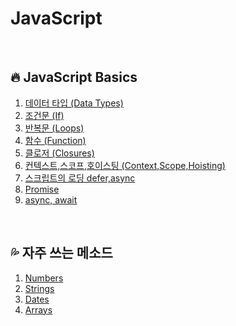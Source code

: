 # JavaScript

<br>

## :fire: JavaScript Basics

1. [데이터 타입 (Data Types)](https://github.com/yonghap/JavaScript/blob/main/posts/basics/datatype.md)
2. [조건문 (If)](https://github.com/yonghap/JavaScript/blob/main/posts/basics/if.md)
3. [반복문 (Loops)](https://github.com/yonghap/JavaScript/blob/main/posts/basics/loops.md)
4. [함수 (Function)](https://github.com/yonghap/JavaScript/blob/main/posts/basics/function.md)
5. [클로저 (Closures)](https://github.com/yonghap/JavaScript/blob/main/posts/basics/closures.md)
6. [컨텍스트,스코프,호이스팅 (Context,Scope,Hoisting)](https://github.com/yonghap/JavaScript/blob/main/posts/basics/context.md)
7. [스크립트의 로딩 defer,async](https://github.com/yonghap/JavaScript/blob/main/posts/basics/deferasync.md)
8. [Promise](https://github.com/yonghap/JavaScript/blob/main/posts/basics/promise.md)
9. [async, await](https://github.com/yonghap/JavaScript/blob/main/posts/basics/asyncawait.md)


<br>

## :sweat_drops: 자주 쓰는 메소드

1. [Numbers](https://github.com/yonghap/JavaScript/blob/main/posts/method/01.numbers.md)
2. [Strings](https://github.com/yonghap/JavaScript/blob/main/posts/method/02.strings.md)
3. [Dates](https://github.com/yonghap/JavaScript/blob/main/posts/method/03.dates.md)
4. [Arrays](https://github.com/yonghap/JavaScript/blob/main/posts/method/04.arrays.md)